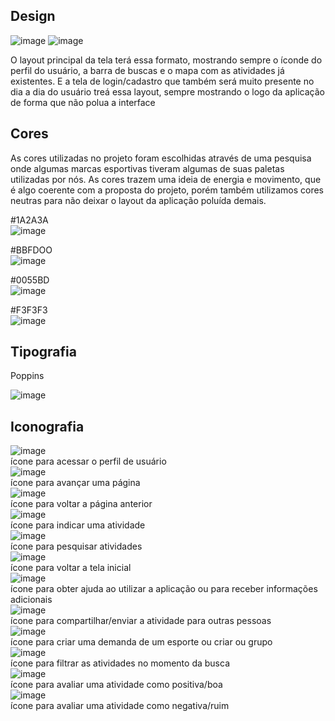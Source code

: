 ## Design

![image](https://user-images.githubusercontent.com/85028195/236078219-c86e9bf1-db38-41c2-942d-e4af68096c7f.png)
![image](https://user-images.githubusercontent.com/85028195/236078161-99a2ebaa-cf3b-43c9-9d97-67422207696f.png)

O layout principal da tela terá essa formato, mostrando sempre o íconde do perfil do usuário, a barra de buscas e o mapa com as atividades já existentes.
E a tela de login/cadastro que também será muito presente no dia a dia do usuário treá essa layout, sempre mostrando o logo da aplicação de forma que não polua a interface


## Cores
As cores utilizadas no projeto foram escolhidas através de uma pesquisa onde algumas marcas esportivas tiveram algumas de suas paletas utilizadas por nós. As cores trazem uma ideia de energia e movimento, que é algo coerente com a proposta do projeto, porém também utilizamos cores neutras para não deixar o layout da aplicação poluída demais.

#1A2A3A<br/>
![image](https://user-images.githubusercontent.com/85028195/234454032-d43a5915-2134-4f4f-af4a-a677093cbc21.png)

#BBFDOO <br/>
![image](https://user-images.githubusercontent.com/85028195/234453848-28e59601-0cf5-40fe-9fe3-4b53a2da66b9.png)

#0055BD<br/>
![image](https://user-images.githubusercontent.com/85028195/234454385-cafac6f0-0cf1-44d2-8117-0a0068acbcf8.png)

#F3F3F3<br/>
![image](https://user-images.githubusercontent.com/85028195/234454433-2d517efe-9028-41a1-a8c3-8309b9ee1bf9.png)



## Tipografia

Poppins

![image](https://user-images.githubusercontent.com/85028195/234453632-5506d151-9499-4f9b-8024-d14aaa9dddc9.png)



## Iconografia

![image](https://user-images.githubusercontent.com/85028195/236078579-de3caef7-c11d-4af6-aaab-cabdc65becb8.png)<br/>
ícone para acessar o perfil de usuário<br/>
![image](https://user-images.githubusercontent.com/85028195/236079439-ebbe6e23-af33-46d0-bf34-b3abc40f21f0.png)<br/>
ícone para avançar uma página<br/>
![image](https://user-images.githubusercontent.com/85028195/236078684-d027d7ac-fc15-46f6-a0e9-ed0e76097137.png)<br/>
ícone para voltar a página anterior<br/>
![image](https://user-images.githubusercontent.com/85028195/236078749-686514c2-52ac-464c-a8f1-3d428b77864a.png)<br/>
ícone para indicar uma atividade<br/>
![image](https://user-images.githubusercontent.com/85028195/236078823-91a17a1c-52d9-4c1c-a6e4-2747d1e3a4b3.png)<br/>
ícone para pesquisar atividades <br/>
![image](https://user-images.githubusercontent.com/85028195/236078894-274ebe2b-f267-4bb5-934c-9bfb3091d394.png)<br/>
ícone para voltar a tela inicial<br/>
![image](https://user-images.githubusercontent.com/85028195/236078994-546215d2-215a-4e96-89be-022c8ba4fd9d.png)<br/>
ícone para obter ajuda ao utilizar a aplicação ou para receber informações adicionais<br/>
![image](https://user-images.githubusercontent.com/85028195/236079090-277e1c46-a96f-4259-b166-ea287423c6f8.png)<br/>
ícone para compartilhar/enviar a atividade para outras pessoas<br/>
![image](https://user-images.githubusercontent.com/85028195/236079183-870f3bf7-7969-4976-b62f-2e32fdd886d1.png)<br/>
ícone para criar uma demanda de um esporte ou criar ou grupo<br/>
![image](https://user-images.githubusercontent.com/85028195/236079360-cd909d06-6294-43d7-93ba-d60210bd8838.png)<br/>
ícone para filtrar as atividades no momento da busca<br/>
![image](https://user-images.githubusercontent.com/85028195/236079531-8d50b56f-9775-495e-a24e-ff96dbe6302d.png)<br/>
ícone para avaliar uma atividade como positiva/boa<br/>
![image](https://user-images.githubusercontent.com/85028195/236079595-554a3179-a9df-4fa1-b64d-4e25cc831717.png)<br/>
ícone para avaliar uma atividade como negativa/ruim










